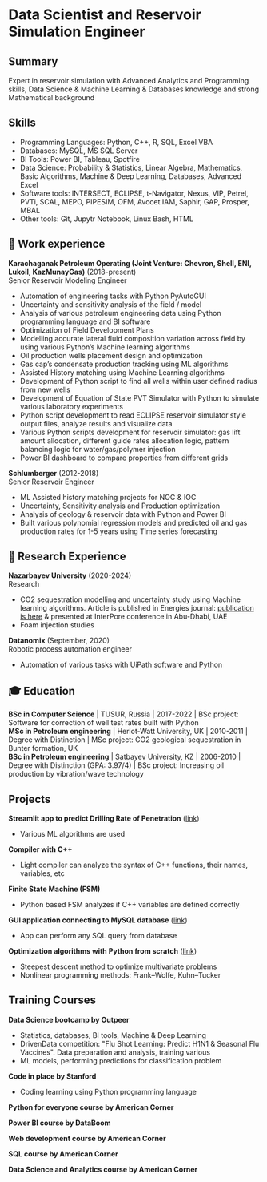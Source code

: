# Data Scientist and Reservoir Simulation Engineer

## Summary
Expert in reservoir simulation with Advanced Analytics and Programming skills, Data Science & Machine Learning & Databases knowledge and strong Mathematical background

## Skills
- Programming Languages: Python, C++, R, SQL, Excel VBA
- Databases: MySQL, MS SQL Server
- BI Tools: Power BI, Tableau, Spotfire
- Data Science: Probability & Statistics, Linear Algebra, Mathematics, Basic Algorithms, Machine & Deep Learning, Databases, Advanced Excel
- Software tools: INTERSECT, ECLIPSE, t-Navigator, Nexus, VIP, Petrel, PVTi, SCAL, MEPO, PIPESIM, OFM, Avocet IAM, Saphir, GAP, Prosper, MBAL
- Other tools: Git, Jupytr Notebook, Linux Bash, HTML

## 💼 Work experience
**Karachaganak Petroleum Operating (Joint Venture: Chevron, Shell, ENI, Lukoil, KazMunayGas)** (2018-present)   
Senior Reservoir Modeling Engineer
- Automation of engineering tasks with Python PyAutoGUI
- Uncertainty and sensitivity analysis of the field / model
- Analysis of various petroleum engineering data using Python programming language and BI software
- Optimization of Field Development Plans
- Modelling accurate lateral fluid composition variation across field by using various Python’s Machine learning algorithms
- Oil production wells placement design and optimization
- Gas cap’s condensate production tracking using ML algorithms
- Assisted History matching using Machine Learning algorithms
- Development of Python script to find all wells within user defined radius from new wells
- Development of Equation of State PVT Simulator with Python to simulate various laboratory experiments
- Python script development to read ECLIPSE reservoir simulator style output files, analyze results and visualize data
- Various Python scripts development for reservoir simulator: gas lift amount allocation, different guide rates allocation logic, pattern balancing logic for water/gas/polymer injection
- Power BI dashboard to compare properties from different grids

**Schlumberger** (2012-2018)   
Senior Reservoir Engineer
- ML Assisted history matching projects for NOC & IOC
- Uncertainty, Sensitivity analysis and Production optimization
- Analysis of geology & reservoir data with Python and Power BI
- Built various polynomial regression models and predicted oil and gas production rates for 1-5 years using Time series forecasting

## 🔬 Research Experience
**Nazarbayev University** (2020-2024)   
Research
- CO2 sequestration modelling and uncertainty study using Machine learning algorithms. Article is published in Energies journal: [publication is here](https://doi.org/10.3390/en14238023) & presented at InterPore conference in Abu-Dhabi, UAE
- Foam injection studies

**Datanomix** (September, 2020)   
Robotic process automation engineer
- Automation of various tasks with UiPath software and Python

## 🎓 Education
**BSc in Computer Science** | TUSUR, Russia | 2017-2022 | BSc project: Software for correction of well test rates built with Python   
**MSc in Petroleum engineering** | Heriot-Watt University, UK | 2010-2011 | Degree with Distinction | MSc project: CO2 geological sequestration in Bunter formation, UK   
**BSc in Petroleum engineering** | Satbayev University, KZ | 2006-2010 | Degree with Distinction (GPA: 3.97/4) | BSc project: Increasing oil production by vibration/wave technology   

## Projects
**Streamlit app to predict Drilling Rate of Penetration** ([link](https://rop-prediction.streamlit.app/))  
- Various ML algorithms are used

**Compiler with C++**
- Light compiler can analyze the syntax of C++ functions, their names, variables, etc

**Finite State Machine (FSM)**
- Python based FSM analyzes if C++ variables are defined correctly

**GUI application connecting to MySQL database** ([link](https://github.com/Aibar-S/Python-GUI-app-with-SQL))
- App can perform any SQL query from database

**Optimization algorithms with Python from scratch** ([link](https://github.com/Aibar-S/Optimization-algorithms-using-Python))
- Steepest descent method to optimize multivariate problems
- Nonlinear programming methods: Frank–Wolfe, Kuhn–Tucker

## Training Courses
**Data Science bootcamp by Outpeer**
- Statistics, databases, BI tools, Machine & Deep Learning
- DrivenData competition: "Flu Shot Learning: Predict H1N1 & Seasonal Flu Vaccines". Data preparation and analysis, training various
- ML models, performing predictions for classification problem

**Code in place by Stanford**
- Coding learning using Python programming language

**Python for everyone course by American Corner**

**Power BI course by DataBoom**

**Web development course by American Corner**

**SQL course by American Corner**

**Data Science and Analytics course by American Corner**

